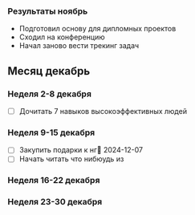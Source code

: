 ### Результаты ноябрь
- Подготовил основу для дипломных проектов
- Сходил на конференцию
- Начал заново вести трекинг задач
## Месяц декабрь

### Неделя 2-8 декабря
- [ ] Дочитать 7 навыков высокоэффективных людей
### Неделя  9-15 декабря
- [ ] Закупить подарки к нг📅 2024-12-07 
- [ ] Начать читать что нибюудь из
### Неделя 16-22 декабря
### Неделя  23-30 декабря

